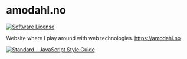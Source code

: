 # amodahl.no

[![Software License](https://img.shields.io/badge/license-BSD-brightgreen.svg?style=flat-square)](LICENSE.md)

Website where I play around with web technologies. https://amodahl.no

[![Standard - JavaScript Style Guide](https://cdn.rawgit.com/feross/standard/master/badge.svg)](https://github.com/feross/standard)
